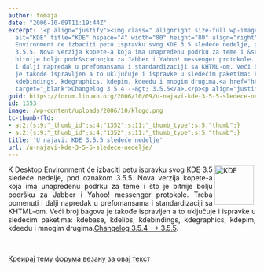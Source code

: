 ```yaml
---
author: tomaja
date: "2006-10-09T11:19:44Z"
excerpt: '<p align="justify"><img class=" alignright size-full wp-image-1352" src="https://linuxo.org/wp-content/uploads/2006/10/klogo.png"
  alt="KDE" title="KDE" hspace="4" width="80" height="80" align="right" />K Desktop
  Environment će izbaciti petu ispravku svog KDE 3.5 sledeće nedelje, pod oznakom
  3.5.5. Nova verzija kopete-a koja ima unapređenu podrku za teme i &scaron;to je
  bitnije bolju podr&scaron;ku za Jabber i Yahoo! messenger protokole. Treba pomenuti
  i dalji napredak u prefomansama i standardizaciji sa KHTML-om. Veći broj bagova
  je takođe ispravljen a to uključuje i ispravke u sledećim paketima: kdebase, kdelibs,
  kdebindings, kdegraphics, kdepim, kdeedu i mnogim drugima.<a href="http://www.kde.org/announcements/changelogs/changelog3_5_4to3_5_5.php"
  target="_blank">Changelog 3.5.4 --&gt; 3.5.5</a>.</p><p align="justify">&nbsp;</p>'
guid: https://forum.linuxo.org/2006/10/09/u-najavi-kde-3-5-5-sledece-nedelje/
id: 1353
image: /wp-content/uploads/2006/10/klogo.png
tc-thumb-fld:
- a:2:{s:9:"_thumb_id";s:4:"1352";s:11:"_thumb_type";s:5:"thumb";}
- a:2:{s:9:"_thumb_id";s:4:"1352";s:11:"_thumb_type";s:5:"thumb";}
title: 'U najavi: KDE 3.5.5 sledeće nedelje'
url: /u-najavi-kde-3-5-5-sledece-nedelje/
---
```

<p align="justify">
  <img class=" alignright size-full wp-image-1352" src="https://linuxo.org/wp-content/uploads/2006/10/klogo.png" alt="KDE" title="KDE" hspace="4" width="80" height="80" align="right" />K Desktop Environment će izbaciti petu ispravku svog KDE 3.5 sledeće nedelje, pod oznakom 3.5.5. Nova verzija kopete-a koja ima unapređenu podrku za teme i &scaron;to je bitnije bolju podr&scaron;ku za Jabber i Yahoo! messenger protokole. Treba pomenuti i dalji napredak u prefomansama i standardizaciji sa KHTML-om. Veći broj bagova je takođe ispravljen a to uključuje i ispravke u sledećim paketima: kdebase, kdelibs, kdebindings, kdegraphics, kdepim, kdeedu i mnogim drugima.<a href="http://www.kde.org/announcements/changelogs/changelog3_5_4to3_5_5.php" target="_blank">Changelog 3.5.4 &#8211;> 3.5.5</a>.
</p>

<p align="justify">
  &nbsp;
</p>

<!--break-->

[Креирај тему форума везану за овај текст](https://linuxo.org/nova-tema-na-forumu/?se_pid=1353)
